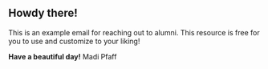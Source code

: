 ## Howdy there!

This is an example email for reaching out to alumni. This resource is free for you to use and customize to your liking!

**Have a beautiful day!**
Madi Pfaff
